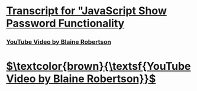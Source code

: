 # [Transcript for "JavaScript Show Password Functionality](https://jmmonjeremy.github.io/Transcripts/JavaScript_Show_Password_Functionality.html)
### [YouTube Video by Blaine Robertson](https://www.youtube.com/watch?v=4vIkaZ1qb74)
<h1><a href="https://www.youtube.com/watch?v=4vIkaZ1qb74">$\textcolor{brown}{\textsf{YouTube Video by Blaine Robertson}}$</a></h1>
